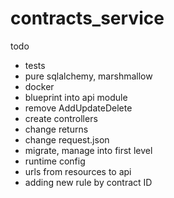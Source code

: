 # contracts_service

todo
- tests
- pure sqlalchemy, marshmallow
- docker
- blueprint into api module
- remove AddUpdateDelete
- create controllers
- change returns
- change request.json
- migrate, manage into first level
- runtime config
- urls from resources to api
- adding new rule by contract ID